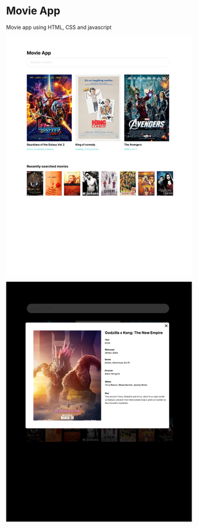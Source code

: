 # Movie App

Movie app using HTML, CSS and javascript

![alt="Gaurdian of galaxy"](./assets/images/movie_image.png)

![alt="movie details"](./assets/images/movie_detail.png)